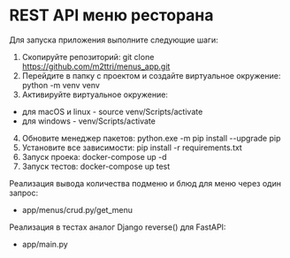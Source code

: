 # REST API меню ресторана
Для запуска приложения выполните следующие шаги:

1. Скопируйте репозиторий: git clone https://github.com/m2ttri/menus_app.git
2. Перейдите в папку с проектом и создайте виртуальное окружение: python -m venv venv
3. Активируйте виртуальное окружение:
- для macOS и linux - source venv/Scripts/activate
- для windows - venv/Scripts/activate
4. Обновите менеджер пакетов: python.exe -m pip install --upgrade pip
5. Установите все зависимости: pip install -r requirements.txt
6. Запуск проека: docker-compose up -d
7. Запуск тестов: docker-compose up test


Реализация вывода количества подменю и блюд для меню через один запрос:
- app/menus/crud.py/get_menu

Реализация в тестах аналог Django reverse() для FastAPI:
- app/main.py
